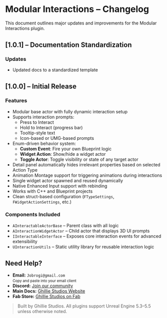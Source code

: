 # Modular Interactions – Changelog

This document outlines major updates and improvements for the Modular Interactions plugin.

<div style="margin-top: 2rem;"></div>

## [1.0.1] – Documentation Standardization

### Updates

- Updated docs to a standardized template

<div style="margin-top: 2rem;"></div>

## [1.0.0] – Initial Release

### Features

- Modular base actor with fully dynamic interaction setup
- Supports interaction prompts:
  - Press to Interact
  - Hold to Interact (progress bar)
  - Tooltip-style text
  - Icon-based or UMG-based prompts
- Enum-driven behavior system:
  - **Custom Event**: Fire your own Blueprint logic
  - **Widget Action**: Show/hide a widget actor
  - **Toggle Actor**: Toggle visibility or state of any target actor
- Detail panel automatically hides irrelevant properties based on selected Action Type
- Animation Montage support for triggering animations during interactions
- Single widget actor spawned and reused dynamically
- Native Enhanced Input support with rebinding
- Works with C++ and Blueprint projects
- Clean struct-based configuration (`FTypeSettings`, `FWidgetActionSettings`, etc.)

### Components Included

- `AInteractableActorBase` – Parent class with all logic
- `AInteractionWidgetActor` – Child actor that displays 3D UI prompts
- `IInteractableInterface` – Exposes core interaction events for advanced extensibility
- `UInteractionUtils` – Static utility library for reusable interaction logic

<div style="margin-top: 2rem;"></div>

<h2>Need Help?</h2>

<ul>
  <li>
     <strong>Email:</strong> <code>Jobrogi@gmail.com</code><br />
    <small>Copy and paste into your email client</small>
  </li>
  <li>
     <strong>Discord:</strong>
    <a href="https://discord.gg/AFVyqXBSRW" target="_blank" rel="noopener noreferrer">
      Join our community
    </a>
  </li>
  <li>
     <strong>Main Docs:</strong>
    <a href="https://jobrogi.github.io/GhillieStudios" target="_blank" rel="noopener noreferrer">
      Ghillie Studios Website
    </a>
  </li>
  <li>
     <strong>Fab Store:</strong>
    <a href="https://www.fab.com/sellers/Ghillie%20Studios" target="_blank" rel="noopener noreferrer">
      Ghillie Studios on Fab
    </a>
  </li>
</ul>

<blockquote>
  Built by Ghillie Studios. All plugins support Unreal Engine 5.3–5.5 unless otherwise noted.
</blockquote>
